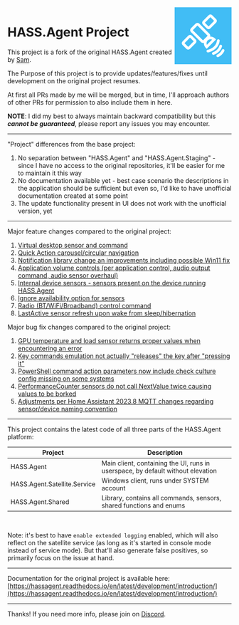 <a href="https://github.com/LAB02-Research/HASS.Agent/">
    <img src="https://raw.githubusercontent.com/LAB02-Research/HASS.Agent/main/images/logo_128.png" alt="HASS.Agent logo" title="HASS.Agent" align="right" height="128" /></a>

# HASS.Agent Project

This project is a fork of the original HASS.Agent created by [Sam](https://github.com/LAB02-Research).

The Purpose of this project is to provide updates/features/fixes until development on the original project resumes.

At first all PRs made by me will be merged, but in time, I'll approach authors of other PRs for permission to also include them in here.

**NOTE**: I did my best to always maintain backward compatibility but this ***cannot be guaranteed***, please report any issues you may encounter.

----

"Project" differences from the base project:
1. No separation between "HASS.Agent" and "HASS.Agent.Staging" - since I have no access to the original repositories, it'll be easier for me to maintain it this way
2. No documentation available yet - best case scenario the descriptions in the application should be sufficient but even so, I'd like to have unofficial documentation created at some point
3. The update functionality present in UI does not work with the unofficial version, yet

----

Major feature changes compared to the original project:
1. [Virtual desktop sensor and command](https://github.com/LAB02-Research/HASS.Agent.Staging/pull/12)
2. [Quick Action carousel/circular navigation](https://github.com/LAB02-Research/HASS.Agent.Staging/pull/15)
3. [Notification library change an improvements including possible Win11 fix](https://github.com/LAB02-Research/HASS.Agent.Staging/pull/18)
4. [Application volume controls (per application control, audio output command, audio sensor overhaul)](https://github.com/LAB02-Research/HASS.Agent.Staging/pull/19)
5. [Internal device sensors - sensors present on the device running HASS.Agent](https://github.com/LAB02-Research/HASS.Agent.Staging/pull/21)
6. [Ignore availability option for sensors](https://github.com/LAB02-Research/HASS.Agent.Staging/pull/22)
6. [Radio (BT/WiFi/Broadband) control command](https://github.com/LAB02-Research/HASS.Agent.Staging/pull/23)
7. [LastActive sensor refresh upon wake from sleep/hibernation](https://github.com/LAB02-Research/HASS.Agent.Staging/pull/9)

Major bug fix changes compared to the original project:
1. [GPU temperature and load sensor returns proper values when encountering an error](https://github.com/LAB02-Research/HASS.Agent.Staging/pull/10)
2. [Key commands emulation not actually "releases" the key after "pressing it"](https://github.com/LAB02-Research/HASS.Agent.Staging/pull/13)
3. [PowerShell command action parameters now include check culture config missing on some systems](https://github.com/LAB02-Research/HASS.Agent.Staging/pull/14)
4. [PerformanceCounter sensors do not call NextValue twice causing values to be borked](https://github.com/LAB02-Research/HASS.Agent.Staging/pull/16)
5. [Adjustments per Home Assistant 2023.8 MQTT changes regarding sensor/device naming convention](https://github.com/LAB02-Research/HASS.Agent.Staging/pull/20)

----

This project contains the latest code of all three parts of the HASS.Agent platform:


| Project | Description |
|---|---|
| HASS.Agent | Main client, containing the UI, runs in userspace, by default without elevation |
| HASS.Agent.Satellite.Service | Windows client, runs under SYSTEM account |
| HASS.Agent.Shared | Library, contains all commands, sensors, shared functions and enums |

<br/>


Note: it's best to have `enable extended logging` enabled, which will also reflect on the satellite service (as long as it's started in console mode instead of service mode). But that'll also generate false positives, so primarily focus on the issue at hand.

----

Documentation for the original project is available here: [https://hassagent.readthedocs.io/en/latest/development/introduction/](https://hassagent.readthedocs.io/en/latest/development/introduction/)

----

Thanks! If you need more info, please join on [Discord](https://discord.gg/nMvqzwrVBU).

